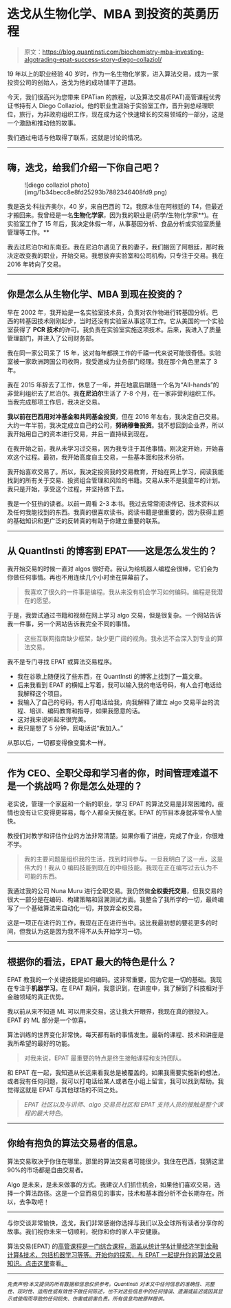 # 迭戈从生物化学、MBA 到投资的英勇历程

> 原文：<https://blog.quantinsti.com/biochemistry-mba-investing-algotrading-epat-success-story-diego-collaziol/>

19 年以上的职业经验 40 岁时，作为一名生物化学家，进入算法交易，成为一家投资公司的创始人，迭戈为他的成功铺平了道路。

今天，我们很高兴为您带来 EPATian 的旅程，以及算法交易(EPAT)高管课程优秀证书持有人 Diego Collaziol。他的职业生涯始于实验室工作，晋升到总经理职位，旅行，为非政府组织工作，现在成为这个快速增长的交易领域的一部分，这是一个激励和推动他的故事。

我们通过电话与他取得了联系，这就是讨论的情况。

* * *

## 嗨，迭戈，给我们介绍一下你自己吧？

<figure class="kg-card kg-image-card kg-width-wide">![diego collaziol photo](img/1b34becc8e8fd25293b7882346408fd9.png)</figure>

我是迭戈·科拉齐奥尔，40 岁，来自巴西的 T2。我原本住在阿根廷的 T4，但最近才搬回来。我曾经是一名**生物化学家**，因为我的职业是(药学/生物化学家**)。在实验室工作了 15 年后，我决定休假一年，从事基因分析、食品分析或实验室质量管理等工作。**

我去过尼泊尔和东南亚。我在尼泊尔遇见了我的妻子，我们搬回了阿根廷，那时我决定改变我的职业，开始交易。我想放弃实验室和公司机构，只专注于交易。我在 2016 年转向了交易。

* * *

## 你是怎么从生物化学、MBA 到现在投资的？

早在 2002 年，我开始是一名实验室技术员，负责对农作物进行转基因分析。巴西的转基因技术刚刚起步，当时还没有实验室从事这项工作。它从美国的一个实验室获得了 **PCR 技术**的许可。我负责在实验室实施这项技术。后来，我进入了质量管理部门，并进入了公司财务部。

我在同一家公司呆了 15 年，这对每年都换工作的千禧一代来说可能很奇怪。实验室被一家欧洲跨国公司收购，我受邀成为业务部门经理。我在那个角色里呆了 3 年。

我在 2015 年辞去了工作，休息了一年，并在地震后跟随一个名为“All-hands”的非营利组织去了尼泊尔。我**在尼泊尔**生活了 7-8 个月，在一家非营利组织工作。当我完成那项工作后，我决定交易。

**我以前在巴西用对冲基金和共同基金投资**，但在 2016 年左右，我决定自己交易。大约一年半前，我决定成立自己的公司，**努纳穆鲁投资**。我不想回到企业界，所以我开始用自己的资本进行交易，并且一直持续到现在。

在我开始之前，我从未学习过交易，因为我专注于其他事情。刚决定开始，开始喜欢这个过程。最初，我开始高度自主交易，一些基本面和技术分析。

我开始喜欢交易了。所以，我决定投资我的交易教育，开始在网上学习，阅读我能找到的所有关于交易、投资组合管理和风险的书籍。交易从来不是我童年的计划。我只是开始，享受这个过程，并坚持做下去。

我是一个狂热的读者。以前一周看 2-3 本书。我过去常常阅读传记、技术资料以及任何我能找到的东西。我真的很喜欢读书。阅读书籍是很重要的，因为获得主题的基础知识和更广泛的反转真的有助于你建立重要的联系。

* * *

## 从 QuantInsti 的博客到 EPAT——这是怎么发生的？

我开始交易的时候一直对 algos 很好奇。我认为给机器人编程会很棒，它们会为你做任何事情。再也不用连续几个小时坐在屏幕前了。

> 我喜欢了很久的一件事是编程。我从来没有机会学习如何编码。编程是我潜在的愿望。

于是，我尝试通过书籍和视频在网上学习 algo 交易，但是很复杂。一个网站告诉我一件事，另一个网站告诉我完全不同的事情。

> 这些互联网指南缺少框架，缺少更广阔的视角。我永远不会深入到专业的算法交易。

我不是专门寻找 EPAT 或算法交易程序。

*   我在谷歌上随便找了些东西，在 QuantInsti 的博客上找到了一篇文章。
*   后来我看到 EPAT 的横幅上写着，我可以输入我的电话号码，有人会打电话给我解释这个项目。
*   我输入了自己的号码，有人打电话给我，向我解释了建立 algo 交易平台的流程、培训、编码教育和指导，如果我愿意的话。
*   这对我来说听起来很完美。
*   我只是想了 5 分钟，回电话说“我加入。”

从那以后，一切都变得像变魔术一样。

* * *

## 作为 CEO、全职父母和学习者的你，时间管理难道不是一个挑战吗？你是怎么处理的？

老实说，管理一个家庭和一个新的职业，学习 EPAT 的算法交易是非常困难的。疫情也没有让它变得更容易，每个人都全天候在家。EPAT 的节目本身就非常令人愉快。

教授们对教学和评估作业的方法非常清楚。如果你看了讲座，完成了作业，你很难不学。

> 我的主要问题是组织我的生活，找到时间参与。一旦我明白了这一点，这是伟大的！我从 0 编码技能到现在的中级技能。我现在正在编写过去认为不可能的东西。

我通过我的公司 Nuna Muru 进行全职交易。我仍然做**全权委托交易**，但我交易的很大一部分是在编码、构建策略和回溯测试方面。我整合了我所学的一切，最终编写了一个基础算法来自动化一切，并放弃全权交易。

这是一项正在进行的工作，我现在正在进行当中。这比我最初想的要花更多的时间，但我认为这是因为我不得不从头开始学习一切。

* * *

## 根据你的看法，EPAT 最大的特色是什么？

EPAT 教我的一个关键技能是如何编码。这非常重要，因为它是一切的基础。我现在专注于**机器学习**。在 EPAT 期间，我意识到，在讲座中，我了解到了科技相对于金融领域的真正优势。

我以前从来不知道 ML 可以用来交易。这让我大开眼界，我现在真的很投入。EPAT 的 ML 部分是一个惊喜。

算法训练的世界变化非常快。每天都有新的事情发生。最新的课程、技术和讲座是我所希望的最好的功能。

> 对我来说，EPAT 最重要的特点是终生接触课程和支持团队。

和 EPAT 在一起，我知道从长远来看我总是被覆盖的。如果我需要实施新的想法，或者我有任何问题，我可以打电话给某人或者在小组上留言，我可以找到帮助。我觉得这就是 EPAT 与其他球场的不同之处。

> *EPAT 社区以及与讲师、algo 交易员社区和 EPAT 支持人员的接触是整个课程的最大特色*。

* * *

## 你给有抱负的算法交易者的信息。

算法交易取决于你住在哪里。那里的算法交易者可能很少。我住在巴西，我猜这里 90%的市场都是自由交易者。

Algo 是未来，是未来做事的方式。我建议人们抓住机会，如果他们喜欢交易，选择一个算法路径。这是一个显而易见的事实，技术和基本面分析不会长期存在。所以，去争取吧！

* * *

与你交谈非常愉快，迭戈，我们非常感谢你选择与我们以及全球所有读者分享你的故事。我们祝你未来一切顺利，祝你和你的家人平安健康。

算法交易(EPAT) 的[高管课程是一门综合课程，涵盖从统计学&计量经济学到金融计算&技术，包括机器学习等等。开始你的探索，与 EPAT 一起提升你的算法交易知识。点击这里](https://www.quantinsti.com/)查看[。](https://www.quantinsti.com/)

* * *

*<small>免责声明:本文提供的所有数据和信息仅供参考。QuantInsti 对本文中任何信息的准确性、完整性、现时性、适用性或有效性不做任何陈述，也不对这些信息中的任何错误、遗漏或延迟或因其显示或使用而导致的任何损失、伤害或损害负责。所有信息均按原样提供。</small>*